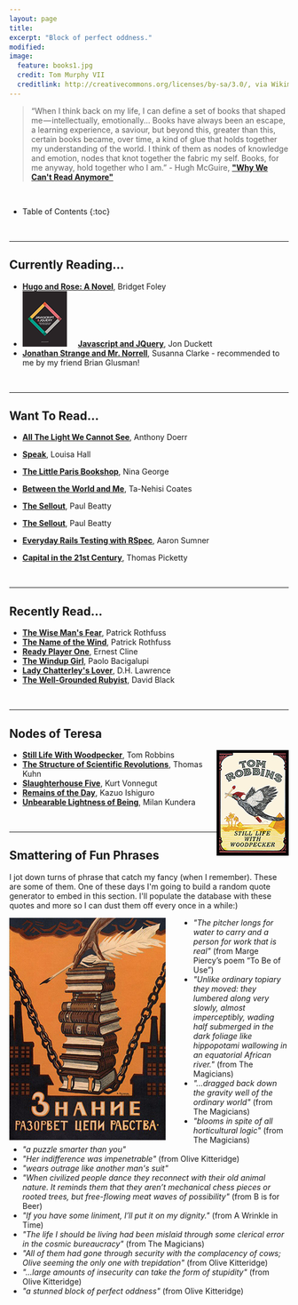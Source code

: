 ```yaml
---
layout: page
title:
excerpt: "Block of perfect oddness."
modified:
image:
  feature: books1.jpg
  credit: Tom Murphy VII
  creditlink: http://creativecommons.org/licenses/by-sa/3.0/, via Wikimedia Commons
---
```


>“When I think back on my life, I can define a set of books that shaped me — intellectually, emotionally... Books have always been an escape, a learning experience, a saviour, but beyond this, greater than this, certain books became, over time, a kind of glue that holds together my understanding of the world. I think of them as nodes of knowledge and emotion, nodes that knot together the fabric my self. Books, for me anyway, hold together who I am.” - Hugh McGuire, [**"Why We Can't Read Anymore"**](https://medium.com/@hughmcguire/why-can-t-we-read-anymore-503c38c131fe)

<br/>

* Table of Contents
{:toc}

<br/>

---


## Currently Reading...
* [**Hugo and Rose: A Novel**](http://www.amazon.com/Hugo-Rose-Novel-Bridget-Foley/dp/1250055792), Bridget Foley
* <img style="padding-right: 20px" src="/images/javascript-and-jquery-book-cover.png">[**Javascript and JQuery**](http://javascriptbook.com/), Jon Duckett
* [**Jonathan Strange and Mr. Norrell**](http://en.wikipedia.org/wiki/Jonathan_Strange_%26_Mr_Norrell), Susanna Clarke - recommended to me by my friend Brian Glusman!


<br/>



---

## Want To Read...
* [**All The Light We Cannot See**](http://www.amazon.com/All-Light-We-Cannot-See/dp/1476746583/ref=sr_1_1?s=books&ie=UTF8&qid=1439407001&sr=1-1&keywords=all+the+light+we+cannot+see), Anthony Doerr
* [**Speak**](http://www.amazon.com/Speak-Novel-Louisa-Hall/dp/0062391194/ref=sr_1_3?s=books&ie=UTF8&qid=1439406966&sr=1-3&keywords=speak), Louisa Hall
* [**The Little Paris Bookshop**](http://www.amazon.com/Little-Paris-Bookshop-Novel/dp/0553418777/ref=sr_1_1?s=books&ie=UTF8&qid=1439406915&sr=1-1&keywords=the+Little+Paris+Bookshop), Nina George
* [**Between the World and Me**](http://www.amazon.com/dp/0812993543/?tag=googhydr-20&hvadid=64161076970&hvpos=1t1&hvexid=&hvnetw=g&hvrand=3470789817298901395&hvpone=&hvptwo=&hvqmt=b&hvdev=c&ref=pd_sl_31kvcig3sd_b), Ta-Nehisi Coates
* [**The Sellout**](http://www.amazon.com/The-Sellout-Novel-Paul-Beatty/dp/0374260508), Paul Beatty

* [**The Sellout**](http://www.amazon.com/The-Sellout-Novel-Paul-Beatty/dp/0374260508), Paul Beatty
* [**Everyday Rails Testing with RSpec**](https://leanpub.com/everydayrailsrspec?utm_content=buffer6b50a&utm_medium=social&utm_source=twitter.com&utm_campaign=buffer), Aaron Sumner
* [**Capital in the 21st Century**](http://www.amazon.com/Capital-Twenty-First-Century-Thomas-Piketty/dp/067443000X/ref=sr_1_1?s=books&ie=UTF8&qid=1430772685&sr=1-1&keywords=capital+in+the+21st+century), Thomas Picketty


<!-- * [**Git for Teams**](http://gitforteams.com/), Emma Jane Westby -->

<!-- Nicely Said: Writing for the Web with Style and Purpose -->

<!-- Riotous Assembly, Tom Sharpe -->

<!-- DEPT. OF SPECULATION, Jenny Offill -->

<!-- HOLD STILL: A Memoir with Photographs, Sally Mann -->

<!-- The Unfortunate Importance of Beauty, Amanda Filipacchi -->

<!-- Selfish, Shallow, and Self-Absorbed: Sixteen Writers on the Decision Not to Have Kids -->

<!-- Two Books from Tattered Cover -->

<!-- Charles Taylor book at Tattered Cover -->

<!-- * [**The Wallcreeper**](http://www.amazon.com/The-Wallcreeper-Nell-Zink/dp/0989760715), Nell Zink -->



<br/>

---

## Recently Read...

* [**The Wise Man's Fear**](http://www.amazon.com/The-Wise-Mans-Fear-Kingkiller/dp/0756407915), Patrick Rothfuss
* [**The Name of the Wind**](http://www.amazon.com/Name-Wind-Kingkiller-Chronicle/dp/0756404746/ref=sr_1_1?s=books&ie=UTF8&qid=1437298364&sr=1-1&keywords=name+of+the+wind&pebp=1437298365619&perid=10FJZ4KEYJAPT3MYGPQR), Patrick Rothfuss
* [**Ready Player One**](http://www.amazon.com/Ready-Player-One-A-Novel/dp/0307887448), Ernest Cline
* [**The Windup Girl**](http://www.amazon.com/The-Windup-Girl-Paolo-Bacigalupi/dp/1597801585), Paolo Bacigalupi
* [**Lady Chatterley's Lover**](http://www.amazon.com/Lady-Chatterleys-Lover-Unexpurgated-Edition-ebook/dp/B003VPX1XY), D.H. Lawrence
* [**The Well-Grounded Rubyist**](http://www.manning.com/black2/), David Black



<br/>

---

## Nodes of Teresa


<img style="float: right; border: 5px solid black" src="/images/stilllife.jpg">

* [**Still Life With Woodpecker**](http://www.amazon.com/Still-Life-Woodpecker-Tom-Robbins/dp/0553348973), Tom Robbins
* [**The Structure of Scientific Revolutions**](http://en.wikipedia.org/wiki/The_Structure_of_Scientific_Revolutions), Thomas Kuhn
* [**Slaughterhouse Five**](http://www.amazon.com/Slaughterhouse-Five-Kurt-Vonnegut/dp/0440180295), Kurt Vonnegut
* [**Remains of the Day**](http://www.amazon.com/The-Remains-Day-Kazuo-Ishiguro/dp/0679731725), Kazuo Ishiguro
* [**Unbearable Lightness of Being**](http://www.amazon.com/Unbearable-Lightness-Being-Milan-Kundera/dp/0060932139), Milan Kundera

<br/>

---

## Smattering of Fun Phrases
I jot down turns of phrase that catch my fancy (when I remember). These are some of them. One of these days I'm going to build a random quote generator to embed in this section. I'll populate the database with these quotes and more so I can dust them off every once in a while:)

<img style="float: left; padding-right: 50px" src="/images/books-to-set-you-free.jpg" alt="Znaniye razorvet tsepi rabstva [Knowledge will break the chains of slavery], a poster by Alexei Radakov (1872-1942).">

* <em>"The pitcher longs for water to carry and a person for work that is real"</em> (from Marge Piercy’s poem “To Be of Use”)
* <em>"Unlike ordinary topiary they moved: they lumbered along very slowly, almost imperceptibly, wading half submerged in the dark foliage like hippopotami wallowing in an equatorial African river."</em> (from The Magicians)
* <em>"...dragged back down the gravity well of the ordinary world"</em> (from The Magicians)
* <em>"blooms in spite of all horticultural logic"</em> (from The Magicians)
* <em>"a puzzle smarter than you"</em>
* <em>"Her indifference was impenetrable"</em> (from Olive Kitteridge)
* <em>"wears outrage like another man's suit"</em>
* <em>"When civilized people dance they reconnect with their old animal nature. It reminds them that they aren’t mechanical chess pieces or rooted trees, but free-flowing meat waves of possibility"</em> (from B is for Beer)
* <em>"If you have some liniment, I’ll put it on my dignity."</em> (from A Wrinkle in Time)
* <em>"The life I should be living had been mislaid through some clerical error in the cosmic bureaucracy"</em> (from The Magicians)
* <em>"All of them had gone through security with the complacency of cows; Olive seeming the only one with trepidation"</em> (from Olive Kitteridge)
* <em>"...large amounts of insecurity can take the form of stupidity"</em> (from Olive Kitteridge)
* <em>"a stunned block of perfect oddness"</em> (from Olive Kitteridge)


